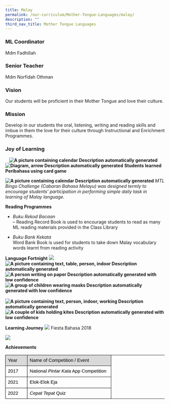 ```yaml
---
title: Malay
permalink: /our-curriculum/Mother-Tongue-Languages/malay/
description: ""
third_nav_title: Mother Tongue Languages
---
```

### ML Coordinator ###

Mdm Fadhillah

### Senior Teacher ###

Mdm Norfidah Othman

### Vision ###

Our students will be proficient in their Mother Tongue and love their culture.

### Mission ###

Develop in our students the oral, listening, writing and reading skills and imbue in them the love for their culture through Instructional and Enrichment Programmes.

### Joy of Learning ###
    **![A picture containing calendar
Description automatically generated](https://lh5.googleusercontent.com/cUx5zZzSDvBPUrT_eWxXtbBGelS59KD1sENDZqMFSUFGdUoLQclNk8RJpUGmou3zBUbNBkF1xZrJMiHFSPRucI8JjodbX-DxxU-PYo4Vuv8PmR8rRSQ0MtvTb-PajHRiXyGVaDp8kqf33k2TBiXLSsg3iZcsTCzC5awYgxC5WW4ihjGkbadsl2PAQjmMU-IbBZfmVFV4vw)   ![Diagram, arrow
Description automatically generated](https://lh3.googleusercontent.com/p8ea62ILzwk86OQNe0ipodAkPev1S8QTDDBARhArRfGMt3SA8Zk6pS4jNdOuiZXwlMeiLseXRXiS1zJfCs-_t1uc2qqFClxApZrxJN6NG7tq6c_t-rSd_GEjtVj9Jc582c6ZzjJUsfan8eSkolsQUIMViK6uQfepxxw1WYGl8uZ47XG3E7PT1DNshNLvHJcCD376KR8KYg)**
**Students learned Peribahasa using card game**

**![A picture containing calendar
Description automatically generated](https://lh4.googleusercontent.com/yuz9knR0MbT6ggceqKPuxI4ipwCFKalb-uI3u1RGdxIaEVLdUL0-vpU0tp3dgmJRAmeEpK0S7YmeV3z8C9NRY8jo4nVcOhbZ-9gMY-7Jklf5xAATgJ28pWxmypLTad4vcBxkY54K10_yNBpCx4SxWCaLevamNgQ9V8ppejYQaLIfEQSHfK0mbe7ZgeOw_ilFwS_zD8wN-g)**
*MTL Bingo Challenge (Cabaran Bahasa Melayu) was designed termly to encourage students’ participation in performing simple daily task in learning of Malay language.*

**Reading Programmes**

* *Buku Rekod Bacaan*  <br>
– Reading Record Book is used to encourage students to read as many ML reading materials provided in the Class Library

* *Buku Bank Kekata* <br>
Word Bank Book is used for students to take down Malay vocabulary words learnt from reading activity

**Language Fortnight**
**![](https://lh4.googleusercontent.com/EU1-2D7vWUOmDsVasOai_i_9fBULvBV6O_4nYo4mIIhjbETHI16fBmGWaauWG8uIm7kDCHnZZHvhEdesAoz8T2iDRaoLhtma00P3d2SoimQ1q07JWHUPGnspUHW0x0Cs2RMHmObHI7q2bzQzOWhbDr2AXdEYmGZ6FqfCakYj5zGWsRyuUKSREA6_D9hVvirK4Md4gBlJkw)![A picture containing text, table, person, indoor
Description automatically generated](https://lh3.googleusercontent.com/ciLE7snOeV7U0WEeIvmszfsHEwe5k0yKylBLhq5vghUkYIEYOnLhd2ncGpz2ewmHP3nB8qPM31BrnBscyX0f55SyCL2u4TQIvdDdalNa2xC63BGru0FSdrjD3JBofxr9_EOyAIpVtxMuFuZIS3pBn35za_beZ4sXpB3DmViaHgSrhQH3dG81zLXGuuc6gf6qqbF9GNQZ7Q)![A person writing on paper
Description automatically generated with low confidence](https://lh3.googleusercontent.com/N5kVxkPF1u-LhUgnmu2_tZnX7Onh_M6ISjDvkPSMo_T-Cdbyhx2z26ZAkaYWsI3XLTl-_ILuEGYzocxQmG4sRiV9BRpsguvwvIM2yp84PeMLmcJo8PSWkW46lx0TVh18XqM0sj8qNsGDoGdeiSWs9UwURm4dEg9KXKZBG92pIZtdfWS5IGv0v8gfGhc-a-P7EAAd-Iw7eA)![A group of children wearing masks
Description automatically generated with low confidence](https://lh4.googleusercontent.com/rkW21YOy2jiz_zmiOB_w7XmHIjrypv3AUQpdRn7j2DGYPTz848AuReOJDLE9OMV4pdoW-Zl7gPt5Ohl4myJ8suAP8PG7N0OJDNKwbt3xSRSEA66hKD7k4WTV9losaKa-wv7_5KNeMaPqjcU7iLOs5ravEsLky_tyaguZLovTSyrouBfz-MeoqaWv6vOwFIiEQtGVPcYvAA)     ![A picture containing text, person, indoor, working
Description automatically generated](https://lh5.googleusercontent.com/8RlCixVdbDF-YzkseEfVmFMr-ZHw2zbebkOMjN10VtoKlCu3WqZ3GysCd47-4z1wLzWbqfiUyryKf9DonRaqbYwtKj4Axq-Uc8XI8cvJoS8ZuTmNVaf4aIPNLqKfamIZkqF0GpNc3nBmmvvOXMciukzwRO-ytaa2X58h_qxKSFVounDPzKJhYV_fj88Yu_0xwZx0iYNFyA)![A couple of kids holding kites
Description automatically generated with low confidence](https://lh3.googleusercontent.com/Mh01Y82mn6ZjgaG3c_3YRpvNoNdMv5qrZb8GKw4MJ4hiQlwsVM6CacM6Y9Ky7HlKoFRLoQYqpP4i-uvWvUGsWh_5ytD0gSEDZ6liR1kYht1Vmy0aEwdjGaH0LQYX6qivxpa5wHF_D9K2e26mOz0flVJ8fblI_wAHoRj5uGeISrV8HHmq0oR-4Cdl6S6LNBFNtaMH1HfFmg)**
 
**Learning Journey**
![](https://lh4.googleusercontent.com/nT44Uqenw1Sex8MtXUnnyKCpKDd312royHHQ_tfDZ8Qc1M6DaOlcUPuidQyie2aU4PFHEj3K-LKpxBw1anvgVIuNAeL17k9Y4vd8gpxBHJ2qZZTq9uRFTGsr3-KLRLQflnPifD1Udu5eOeit6Buj_ucZDsMKU0BAznESX97wytvIjdWk6zWZHJYy9jZoBuFIRd9BCyLWBw)
Fiesta Bahasa 2018      

![](https://lh6.googleusercontent.com/zBieFDta4fMcKCCqfQ3owPly6XSnRFF2s0czPuttss1sPHHxB6DPmUXObqAEDILa1pwwUTrpK0Bb_lyGKJcKsLJYz6ygr7neYec7zgF12Lc78S3tAuh6Thfo7-xsld9r2uyWsKfP5yQfcnaVEFQtqbhRc8z18ZXaKB2wsOr6LItFZjh2cfSQQgu96umhoZ2xDEDpgAg0hA)

**Achievements**

<table style="border:none;border-collapse:collapse;"><colgroup><col width="78"><col width="336"><col width="240"></colgroup><tbody><tr style="height:0pt"><td style="border-left:solid #000000 0.5pt;border-right:solid #000000 0.5pt;border-bottom:solid #000000 0.5pt;border-top:solid #000000 0.5pt;vertical-align:top;background-color:#d9d9d9;padding:0pt 5.4pt 0pt 5.4pt;overflow:hidden;overflow-wrap:break-word;"><p dir="ltr" style="line-height:1.2;margin-top:6pt;margin-bottom:6pt;"><span style="font-size:11pt;font-family:Arial;color:#000000;background-color:transparent;font-weight:400;font-style:normal;font-variant:normal;text-decoration:none;vertical-align:baseline;white-space:pre;white-space:pre-wrap;">Year</span></p></td><td style="border-left:solid #000000 0.5pt;border-right:solid #000000 0.5pt;border-bottom:solid #000000 0.5pt;border-top:solid #000000 0.5pt;vertical-align:top;background-color:#d9d9d9;padding:0pt 5.4pt 0pt 5.4pt;overflow:hidden;overflow-wrap:break-word;"><p dir="ltr" style="line-height:1.2;margin-top:6pt;margin-bottom:6pt;"><span style="font-size:11pt;font-family:Arial;color:#000000;background-color:transparent;font-weight:400;font-style:normal;font-variant:normal;text-decoration:none;vertical-align:baseline;white-space:pre;white-space:pre-wrap;">Name of Competition / Event</span></p></td></tr><tr style="height:0pt"><td style="border-left:solid #000000 0.5pt;border-right:solid #000000 0.5pt;border-bottom:solid #000000 0.5pt;border-top:solid #000000 0.5pt;vertical-align:top;padding:0pt 5.4pt 0pt 5.4pt;overflow:hidden;overflow-wrap:break-word;"><p dir="ltr" style="line-height:1.2;margin-top:6pt;margin-bottom:6pt;"><span style="font-size:11pt;font-family:Arial;color:#000000;background-color:transparent;font-weight:400;font-style:normal;font-variant:normal;text-decoration:none;vertical-align:baseline;white-space:pre;white-space:pre-wrap;">2017</span></p></td><td style="border-left:solid #000000 0.5pt;border-right:solid #000000 0.5pt;border-bottom:solid #000000 0.5pt;border-top:solid #000000 0.5pt;vertical-align:top;padding:0pt 5.4pt 0pt 5.4pt;overflow:hidden;overflow-wrap:break-word;"><p dir="ltr" style="line-height:1.2;margin-top:6pt;margin-bottom:6pt;"><span style="font-size:11pt;font-family:Arial;color:#000000;background-color:transparent;font-weight:400;font-style:normal;font-variant:normal;text-decoration:none;vertical-align:baseline;white-space:pre;white-space:pre-wrap;">National </span><span style="font-size:11pt;font-family:Arial;color:#000000;background-color:transparent;font-weight:400;font-style:italic;font-variant:normal;text-decoration:none;vertical-align:baseline;white-space:pre;white-space:pre-wrap;">Pintar Kata</span><span style="font-size:11pt;font-family:Arial;color:#000000;background-color:transparent;font-weight:400;font-style:normal;font-variant:normal;text-decoration:none;vertical-align:baseline;white-space:pre;white-space:pre-wrap;"> App Competition</span></p></td></tr><tr style="height:0pt"><td style="border-left:solid #000000 0.5pt;border-right:solid #000000 0.5pt;border-bottom:solid #000000 0.5pt;border-top:solid #000000 0.5pt;vertical-align:top;padding:0pt 5.4pt 0pt 5.4pt;overflow:hidden;overflow-wrap:break-word;"><p dir="ltr" style="line-height:1.2;margin-top:6pt;margin-bottom:6pt;"><span style="font-size:11pt;font-family:Arial;color:#000000;background-color:transparent;font-weight:400;font-style:normal;font-variant:normal;text-decoration:none;vertical-align:baseline;white-space:pre;white-space:pre-wrap;">2021</span></p></td><td style="border-left:solid #000000 0.5pt;border-right:solid #000000 0.5pt;border-bottom:solid #000000 0.5pt;border-top:solid #000000 0.5pt;vertical-align:top;padding:0pt 5.4pt 0pt 5.4pt;overflow:hidden;overflow-wrap:break-word;"><p dir="ltr" style="line-height:1.2;margin-top:6pt;margin-bottom:6pt;"><span style="font-size:11pt;font-family:Arial;color:#000000;background-color:transparent;font-weight:400;font-style:normal;font-variant:normal;text-decoration:none;vertical-align:baseline;white-space:pre;white-space:pre-wrap;">Elok-Elok Eja</span></p></td></tr><tr style="height:0pt"><td style="border-left:solid #000000 0.5pt;border-right:solid #000000 0.5pt;border-bottom:solid #000000 0.5pt;border-top:solid #000000 0.5pt;vertical-align:top;padding:0pt 5.4pt 0pt 5.4pt;overflow:hidden;overflow-wrap:break-word;"><p dir="ltr" style="line-height:1.2;margin-top:6pt;margin-bottom:6pt;"><span style="font-size:11pt;font-family:Arial;color:#000000;background-color:transparent;font-weight:400;font-style:normal;font-variant:normal;text-decoration:none;vertical-align:baseline;white-space:pre;white-space:pre-wrap;">2022</span></p></td><td style="border-left:solid #000000 0.5pt;border-right:solid #000000 0.5pt;border-bottom:solid #000000 0.5pt;border-top:solid #000000 0.5pt;vertical-align:top;padding:0pt 5.4pt 0pt 5.4pt;overflow:hidden;overflow-wrap:break-word;"><p dir="ltr" style="line-height:1.2;margin-top:6pt;margin-bottom:6pt;"><span style="font-size:11pt;font-family:Arial;color:#000000;background-color:transparent;font-weight:400;font-style:italic;font-variant:normal;text-decoration:none;vertical-align:baseline;white-space:pre;white-space:pre-wrap;">Cepat Tepat </span><span style="font-size:11pt;font-family:Arial;color:#000000;background-color:transparent;font-weight:400;font-style:normal;font-variant:normal;text-decoration:none;vertical-align:baseline;white-space:pre;white-space:pre-wrap;">Quiz&nbsp;</span></p></td></tr></tbody></table>